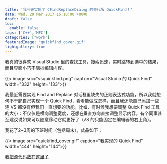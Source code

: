 ```yaml
---
title: '我今天实现了 CFindReplaceDialog 的替代版 QuickFind！'
date: Wed, 29 Mar 2017 16:10:00 +0000
draft: false
toc:
  enable: false
tags: ['C++','MFC']
categories: ["work"]
featuredImage: "quickfind_cover.gif"
lightgallery: true
---
```


我真的很喜欢 Visual Studio 里的查找工具，搜索迅速，实时跳转到选中的结果，而且界面小巧不阻挡编辑内容。

{{< image src="vsquickfind.png" caption="Visual Studio 的 Quick Find" width="332" height="133">}}


我最近需要实现 Find and Replace 对话框里缺失的正则表达式功能，所以我就想何不干脆自己实现一个 Quick Find，看看能做成怎样，而且我还能自己添加一些连 VS 都没有但我们一直想要的功能。比如，有时候我想要调整 Quick Find 工具的大小：不仅仅是横向调整宽度，还想在垂直方向直接调整显示内容。有个同事甚至建议说如果可以随意移动它就更好了（VS 的只能固定在编辑器的右上角）。

我花了2~3周的下班时间（包括周末），成品如下：


{{< image src="quickfind_cover.gif" caption="我实现的 Quick Find" width="444" height="144">}}


[我把源代码放在这里了](https://github.com/wingkinl/QuickFind)